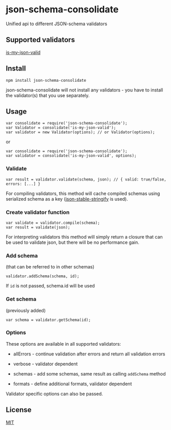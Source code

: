 # json-schema-consolidate

Unified api to different JSON-schema validators


## Supported validators

[is-my-json-valid](https://github.com/mafintosh/is-my-json-valid)


## Install

```
npm install json-schema-consolidate
```

json-schema-consolidate will not install any validators - you have to install the validator(s) that you use separately.


## Usage

```
var consolidate = require('json-schema-consolidate');
var Validator = consolidate('is-my-json-valid');
var validator = new Validator(options); // or Validator(options);
```

or

```
var consolidate = require('json-schema-consolidate');
var validator = consolidate('is-my-json-valid', options);
```


### Validate

```
var result = validator.validate(schema, json); // { valid: true/false, errors: [...] }
```

For compiling validators, this method will cache compiled schemas using serialized schema as a key ([json-stable-stringify](https://github.com/substack/json-stable-stringify) is used).


### Create validator function

```
var validate = validator.compile(schema);
var result = validate(json);
```

For interpreting validators this method will simply return a closure that can be used to validate json, but there will be no performance gain.


### Add schema

(that can be referred to in other schemas)

```
validator.addSchema(schema, id);
```

If `id` is not passed, schema.id will be used


### Get schema

(previously added)

```
var schema = validator.getSchema(id);
```


### Options

These options are available in all supported validators:

- allErrors - continue validation after errors and return all validation errors

- verbose - validator dependent

- schemas - add some schemas, same result as calling `addSchema` method

- formats - define additional formats, validator dependent


Validator specific options can also be passed.


## License

[MIT](https://github.com/epoberezkin/json-schema-consolidate/blob/master/LICENSE)

